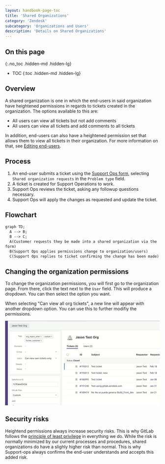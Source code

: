 ```yaml
---
layout: handbook-page-toc
title: 'Shared Organizations'
category: 'Zendesk'
subcategory: 'Organizations and Users'
description: 'Details on Shared Organizations'
---
```


## On this page
{:.no_toc .hidden-md .hidden-lg}

- TOC
{:toc .hidden-md .hidden-lg}

## Overview

A shared organization is one in which the end-users in said organization have
heightened permissions in regards to tickets created in the organization. The
options available to this are:

* All users can view all tickets but not add comments
* All users can view all tickets and add comments to all tickets

In addition, end-users can also have a heightened permission set that allows
them to view all tickets in their organization. For more information on that,
see [Editing end-users](/handbook/support/support-ops/workflows/editing_end_users.html).

## Process

1. An end-user submits a ticket using the
   [Support Ops form](https://support.gitlab.com/hc/en-us/requests/new?ticket_form_id=360001801419),
   selecting `Shared organization requests` in the `Problem type` field.
1. A ticket is created for Support Operations to work.
1. Support Ops reviews the ticket, asking any followup questions necessary.
1. Support Ops will apply the changes as requested and update the ticket.

## Flowchart

```mermaid
graph TD;
  A --> B;
  B --> C;
  A(Customer requests they be made into a shared organization via the form)
  B(Support Ops applies permissions change to organization/users)
  C(Support Ops replies to ticket confirming the change has been made)
```

## Changing the organization permissions

To change the organization permissions, you will first go to the organization
page. From there, click the text next to the `User` field. This will produce a
dropdown. You can then select the option you want.

When selecting "Can view all org tickets", a new line will appear with another
dropdown option. You can use this to further modifiy the permissions.

![Shared Organizations Setup](../images/shared_organizations.gif "Shared Organizations Setup")

## Security risks

Heightend permissions always increase security risks. This is why GitLab
follows the
[principle of least privilege](../../engineering/security/access-management-policy.html#principle-of-least-privilege)
in everything we do. While the risk is normally minimized by our current
processes and procedures, shared organizations do have a slighly higher risk
than normal. This is why Support-ops always confirms the end-user understands
and accepts this added risk.
